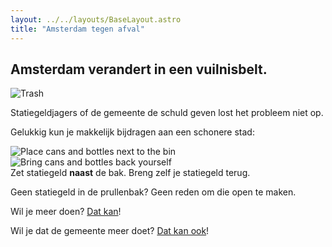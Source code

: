 ```yaml
---
layout: ../../layouts/BaseLayout.astro
title: "Amsterdam tegen afval"
---
```


## Amsterdam verandert in een vuilnisbelt.

![Trash](/images/2025-07-08_header.png)

Statiegeldjagers of de gemeente de schuld geven lost het probleem niet op.

Gelukkig kun je makkelijk bijdragen aan een schonere stad:

<div>
<div class="logo-row">
    <div class="logo-image-container">
        <img src="/images/2025-07-08_nexttothebin.svg" alt="Place cans and bottles next to the bin">
    </div>
    <div class="logo-image-container">
        <img src="/images/2025-07-08_bringitback.svg" alt="Bring cans and bottles back yourself">
    </div>
</div>
<div class="logo-row">
    <span class="img-caption">Zet statiegeld <strong>naast</strong> de bak.</span>
    <span class="img-caption">Breng zelf je statiegeld terug.</span>
</div>
</div>

Geen statiegeld in de prullenbak? Geen reden om die open te maken.

Wil je meer doen? [Dat kan](/nl/oplossingen)!

Wil je dat de gemeente meer doet? [Dat kan ook](/nl/gemeente)! 
